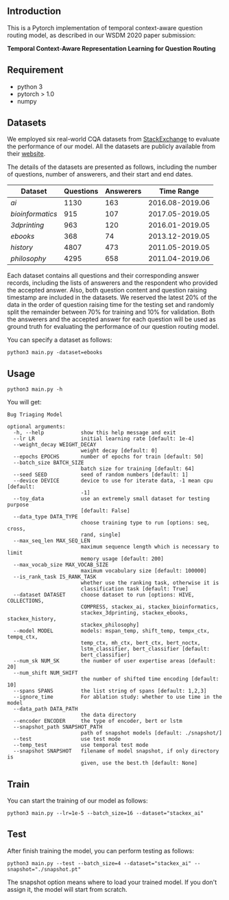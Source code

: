 ## Introduction
This is a Pytorch implementation of temporal context-aware question routing model, as described in our WSDM 2020 paper submission:

**Temporal Context-Aware Representation Learning for Question Routing**

## Requirement
* python 3
* pytorch > 1.0
* numpy

<!-- ## Run the demo
```
python3 main.py
``` -->

## Datasets

We employed six real-world CQA datasets from [StackExchange](https://stackexchange.com/) to evaluate the performance of our model. All the datasets are publicly available from their [website](https://archive.org/details/stackexchange).

The details of the datasets are presented as follows, including the number of questions, number of answerers, and their start and end dates.

Dataset | Questions | Answerers | Time Range
------------ | ------------- | ------------ | -------------
*ai* | 1130 | 163 | 2016.08-2019.06
*bioinformatics* | 915 | 107 | 2017.05-2019.05
*3dprinting* | 963 | 120 | 2016.01-2019.05
*ebooks* | 368 | 74 | 2013.12-2019.05
*history* | 4807 | 473 | 2011.05-2019.05
*philosophy* | 4295 | 658 | 2011.04-2019.06

Each dataset contains all questions and their corresponding answer records, including the lists of answerers and the respondent who provided the accepted answer. Also, both question content and question raising timestamp are included in the datasets. We reserved the latest 20\% of the data in the order of question raising time for the testing set and randomly split the remainder between 70\% for training and 10\% for validation. Both the answerers and the accepted answer for each question will be used as ground truth for evaluating the performance of our question routing model.

You can specify a dataset as follows:
```
python3 main.py -dataset=ebooks
```

## Usage
```
python3 main.py -h
```

You will get:

```
Bug Triaging Model

optional arguments:
  -h, --help            show this help message and exit
  --lr LR               initial learning rate [default: 1e-4]
  --weight_decay WEIGHT_DECAY
                        weight decay [default: 0]
  --epochs EPOCHS       number of epochs for train [default: 50]
  --batch_size BATCH_SIZE
                        batch size for training [default: 64]
  --seed SEED           seed of random numbers [default: 1]
  --device DEVICE       device to use for iterate data, -1 mean cpu [default:
                        -1]
  --toy_data            use an extremely small dataset for testing purpose
                        [default: False]
  --data_type DATA_TYPE
                        choose training type to run [options: seq, cross,
                        rand, single]
  --max_seq_len MAX_SEQ_LEN
                        maximum sequence length which is necessary to limit
                        memory usage [default: 200]
  --max_vocab_size MAX_VOCAB_SIZE
                        maximum vocabulary size [default: 100000]
  --is_rank_task IS_RANK_TASK
                        whether use the ranking task, otherwise it is
                        classification task [default: True]
  --dataset DATASET     choose dataset to run [options: HIVE, COLLECTIONS,
                        COMPRESS, stackex_ai, stackex_bioinformatics,
                        stackex_3dprinting, stackex_ebooks, stackex_history,
                        stackex_philosophy]
  --model MODEL         models: mspan_temp, shift_temp, tempx_ctx, tempq_ctx,
                        temp_ctx, mh_ctx, bert_ctx, bert_noctx,
                        lstm_classifier, bert_classifier [default:
                        bert_classifier]
  --num_sk NUM_SK       the number of user expertise areas [default: 20]
  --num_shift NUM_SHIFT
                        the number of shifted time encoding [default: 10]
  --spans SPANS         the list string of spans [default: 1,2,3]
  --ignore_time         For ablation study: whether to use time in the model
  --data_path DATA_PATH
                        the data directory
  --encoder ENCODER     the type of encoder, bert or lstm
  --snapshot_path SNAPSHOT_PATH
                        path of snapshot models [default: ./snapshot/]
  --test                use test mode
  --temp_test           use temporal test mode
  --snapshot SNAPSHOT   filename of model snapshot, if only directory is
                        given, use the best.th [default: None]
```

## Train
You can start the training of our model as follows:
```
python3 main.py --lr=1e-5 --batch_size=16 --dataset="stackex_ai"
```

## Test
After finish training the model, you can perform testing as follows:
```
python3 main.py --test --batch_size=4 --dataset="stackex_ai" --snapshot="./snapshot.pt"
```
The snapshot option means where to load your trained model. If you don't assign it, the model will start from scratch.
